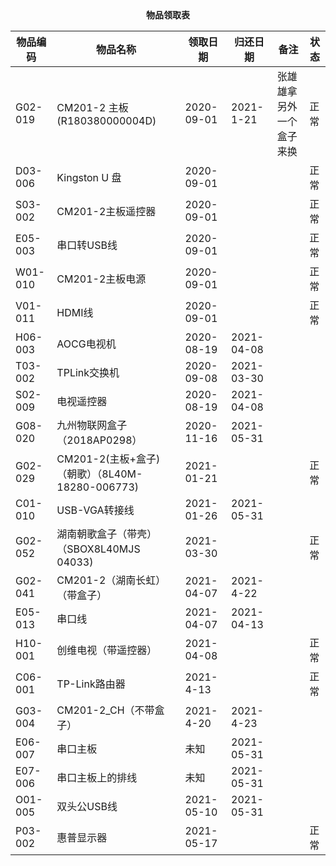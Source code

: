 <center><b>物品领取表</b></center>

| 物品编码 | 物品名称                                        | 领取日期   | 归还日期   | 备注                     | 状态 |
| -------- | ----------------------------------------------- | ---------- | ---------- | ------------------------ | ---- |
| G02-019  | CM201-2 主板(R180380000004D)                    | 2020-09-01 | 2021-1-21  | 张雄雄拿另外一个盒子来换 | 正常 |
| D03-006  | Kingston U 盘                                   | 2020-09-01 |            |                          | 正常 |
| S03-002  | CM201-2主板遥控器                               | 2020-09-01 |            |                          | 正常 |
| E05-003  | 串口转USB线                                     | 2020-09-01 |            |                          | 正常 |
| W01-010  | CM201-2主板电源                                 | 2020-09-01 |            |                          | 正常 |
| V01-011  | HDMI线                                          | 2020-09-01 |            |                          | 正常 |
| H06-003  | AOCG电视机                                      | 2020-08-19 | 2021-04-08 |                          |      |
| T03-002  | TPLink交换机                                    | 2020-09-08 | 2021-03-30 |                          |      |
| S02-009  | 电视遥控器                                      | 2020-08-19 | 2021-04-08 |                          |      |
| G08-020  | 九州物联网盒子（2018AP0298）                    | 2020-11-16 | 2021-05-31 |                          |      |
| G02-029  | CM201-2(主板+盒子)（朝歌）（8L40M-18280-006773) | 2021-01-21 |            |                          | 正常 |
| C01-010  | USB-VGA转接线                                   | 2021-01-26 | 2021-05-31 |                          |      |
| G02-052  | 湖南朝歌盒子（带壳）（SBOX8L40MJS 04033)        | 2021-03-30 |            |                          | 正常 |
| G02-041  | CM201-2（湖南长虹）（带盒子）                   | 2021-04-07 | 2021-4-22  |                          |      |
| E05-013  | 串口线                                          | 2021-04-07 | 2021-04-13 |                          |      |
| H10-001  | 创维电视（带遥控器）                            | 2021-04-08 |            |                          | 正常 |
| C06-001  | TP-Link路由器                                   | 2021-4-13  |            |                          | 正常 |
| G03-004  | CM201-2_CH（不带盒子）                          | 2021-4-20  | 2021-4-23  |                          |      |
| E06-007  | 串口主板                                        | 未知       | 2021-05-31 |                          |      |
| E07-006  | 串口主板上的排线                                | 未知       | 2021-05-31 |                          |      |
| O01-005  | 双头公USB线                                     | 2021-05-10 | 2021-05-31 |                          |      |
| P03-002  | 惠普显示器                                      | 2021-05-17 |            |                          | 正常 |

